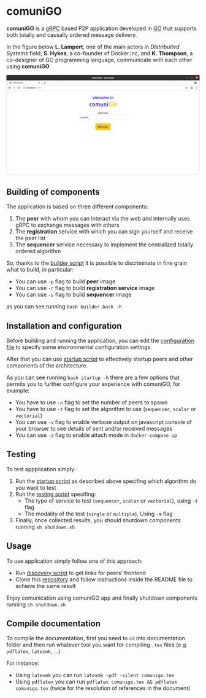 # comuniGO

**comuniGO** is a [gRPC](https://grpc.io/docs/languages/go/) based P2P application developed in [GO](https://golang.org/) that supports both totally and causally ordered message delivery.

In the figure below **L. Lamport**, one of the main actors in _Distribuited Systems_ field, **S. Hykes**, a co-founder of Docker.inc, and **K. Thompson**, a co-designer of GO programming language, communicate with each other using **comuniGO**

![Demo of comuniGO](documentation/readme-gif/comunigo.gif)

## Building of components
The application is based on three different components:
1. The **peer** with whom you can interact via the web and internally uses gRPC to exchange messages with others
2. The **registration** service with which you can sign yourself and receive the peer list
3. The **sequencer** service necessary to implement the centralized totally ordered algorithm

So, thanks to the [builder script](build/builder.bash) it is possible to discriminate in fine grain what to build, in particular:
- You can use `-p` flag to build **peer** image
- You can use `-r` flag to build **registration service** image
- You can use `-s` flag to build **sequencer** image

as you can see running `bash builder.bash -h`

## Installation and configuration
Before building and running the application, you can edit the [configuration file](build/comunigo.cfg) to specify some environmental configuration settings.

After that you can use [startup script](build/startup.bash) to effectively startup peers and other components of the architecture.

As you can see running `bash startup -h` there are a few options that permits you to further configure your experience with comuniGO, for example:
- You have to use `-n` flag to set the number of peers to spawn
- You have to use `-t` flag to set the algorithm to use (`sequencer`, `scalar` or `vectorial`)
- You can use `-v` flag to enable verbose output on javascript console of your browser to see details of sent and/or received messages
- You can use `-a` flag to enable attach mode in `docker-compose up` 

## Testing
To test appplication simply:
1. Run the [startup script](build/startup.bash) as described above specifing which algorithm do you want to test
2. Run the [testing script](build/test.bash) specifing:
    - The type of service to test (`sequencer`, `scalar` or `vectorial`), using `-t` flag
    - The modality of the test (`single` or `multiple`), Using `-m` flag 
3. Finally, once collected results, you should shutdown components running `sh shutdown.sh`

## Usage
To use application simply follow one of this approach:
- Run [discovery script](build/discover.sh) to get links for peers' frontend
- Clone this [repository](https://gitlab.com/tibwere/comunigo-peer-discovery) and follow instructions inside the README file to achieve the same result

Enjoy comunication using comuniGO app and finally shutdown components running `sh shutdown.sh`

## Compile documentation
To compile the documentation, first you need to `cd` into documentation folder and then run whatever tool you want for compiling `.tex` files (e.g. `pdflatex`, `latexmk`, ...)

For instance:
- Using `latexmk` you can run `latexmk -pdf -silent comunigo.tex`
- Using `pdflatex` you can run `pdflatex comunigo.tex && pdflatex comunigo.tex` (twice for the resolution of references in the document)
